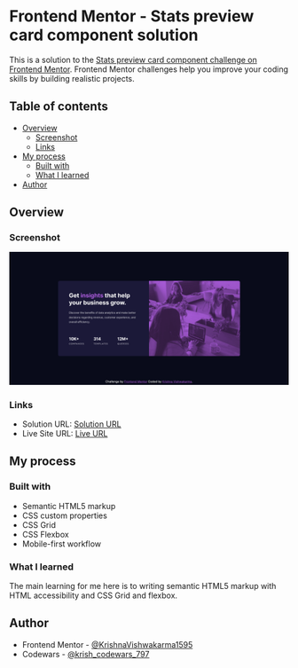 # Frontend Mentor - Stats preview card component solution

This is a solution to the [Stats preview card component challenge on Frontend Mentor](https://www.frontendmentor.io/challenges/stats-preview-card-component-8JqbgoU62). Frontend Mentor challenges help you improve your coding skills by building realistic projects. 

## Table of contents

- [Overview](#overview)
  - [Screenshot](#screenshot)
  - [Links](#links)
- [My process](#my-process)
  - [Built with](#built-with)
  - [What I learned](#what-i-learned)  
- [Author](#author)

## Overview

### Screenshot

![](./screenshot.png)

### Links

- Solution URL: [Solution URL](https://www.frontendmentor.io/solutions/responsive-stats-preview-card-component-using-css-grids-I0OpgXJneS)
- Live Site URL: [Live URL](https://krishnavishwakarma1595.github.io/frontend-mentor/stats-preview-card-component/)

## My process

### Built with

- Semantic HTML5 markup
- CSS custom properties
- CSS Grid
- CSS Flexbox
- Mobile-first workflow

### What I learned

The main learning for me here is to writing semantic HTML5 markup with HTML accessibility and CSS Grid and flexbox.

## Author

- Frontend Mentor - [@KrishnaVishwakarma1595](https://www.frontendmentor.io/profile/KrishnaVishwakarma1595)
- Codewars - [@krish_codewars_797](https://www.codewars.com/users/krish_codewars_797)